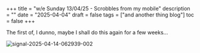 +++
title = "w/e Sunday 13/04/25 - Scrobbles from my mobile"
description = ""
date = "2025-04-04"
draft = false
tags = ["and another thing blog"]
toc = false
+++

The first of, I dunno, maybe I shall do this again for a few weeks...

<img src="https://i.ibb.co/Nd10LyXF/signal-2025-04-14-062939-002.jpg" alt="signal-2025-04-14-062939-002" border="0">